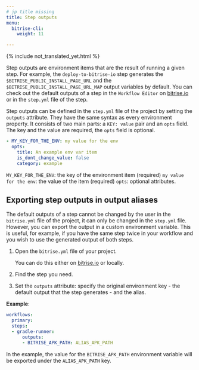 ```yaml
---
# jp title missing
title: Step outputs
menu:
  bitrise-cli:
    weight: 11

---
```


{% include not_translated_yet.html %}

Step outputs are environment items that are the result of running a given step. For example, the `deploy-to-bitrise-io` step generates the `$BITRISE_PUBLIC_INSTALL_PAGE_URL` and the `$BITRISE_PUBLIC_INSTALL_PAGE_URL_MAP` output variables by default. You can check out the default outputs of a step in the `Workflow Editor` on [bitrise.io](https://www.bitrise.io) or in the `step.yml` file of the step.

Step outputs can be defined in the `step.yml` file of the project by setting the `outputs` attribute. They have the same syntax as every environment property. It consists of two main parts: a `KEY: value` pair and an `opts` field. The key and the value are required, the `opts` field is optional.

``` yaml
- MY_KEY_FOR_THE_ENV: my value for the env
  opts:
    title: An example env var item
    is_dont_change_value: false
    category: example
```

`MY_KEY_FOR_THE_ENV`: the key of the environment item (required)
`my value for the env`: the value of the item (required)
`opts`: optional attributes.

## Exporting step outputs in output aliases

The default outputs of a step cannot be changed by the user in the `bitrise.yml` file of the project, it can only be changed in the `step.yml` file. However, you can export the output in a custom environment variable. This is useful, for example, if you have the same step twice in your workflow and you wish to use the generated output of both steps.

1. Open the `bitrise.yml` file of your project.

    You can do this either on [bitrise.io](https://www.bitrise.io) or locally.

1. Find the step you need.

1. Set the `outputs` attribute: specify the original environment key - the default output that the step generates - and the alias.

__Example__:
``` yaml
workflows:
  primary:
  steps:
  - gradle-runner:
      outputs:
      - BITRISE_APK_PATH: ALIAS_APK_PATH
```

In the example, the value for the `BITRISE_APK_PATH` environment variable will be exported under the `ALIAS_APK_PATH` key.
